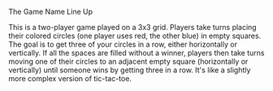 The Game Name Line Up

This is a two-player game played on a 3x3 grid. Players take turns placing their colored circles (one player uses red, the other blue) in empty squares.
The goal is to get three of your circles in a row, either horizontally or vertically.
If all the spaces are filled without a winner, players then take turns moving one of their circles to an adjacent empty square (horizontally or vertically) until someone wins
by getting three in a row.  It's like a slightly more complex version of tic-tac-toe.
